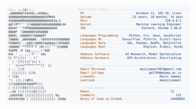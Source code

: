 <picture>
  <source srcset="https://raw.githubusercontent.com/mmazinjameel/mmazinjameel/main/dark_mode.svg?v=1758269637" media="(prefers-color-scheme: dark)">
  <img src="https://raw.githubusercontent.com/mmazinjameel/mmazinjameel/main/light_mode.svg?v=1758269637">
</picture>
